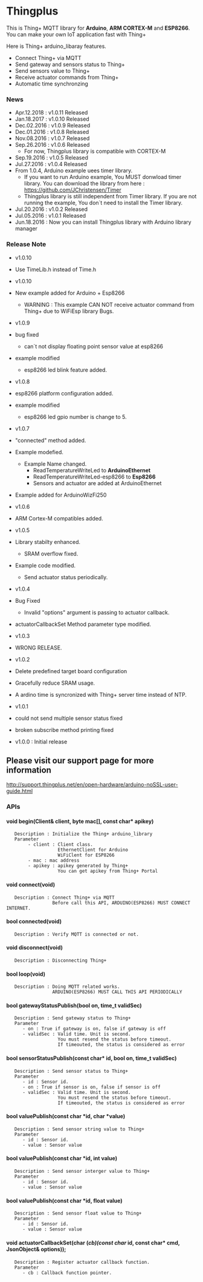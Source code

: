 # Thingplus

This is Thing+ MQTT library for **Arduino**, **ARM CORTEX-M** and **ESP8266**.<br>
You can make your own IoT application fast with Thing+<br>

Here is Thing+ arduino_libaray features.<br>

- Connect Thing+ via MQTT
- Send gateway and sensors status to Thing+
- Send sensors value to Thing+
- Receive actuator commands from Thing+
- Automatic time synchronzing

### News
- Apr.12.2018 : v1.0.11 Released
- Jan.18.2017 : v1.0.10 Released
- Dec.02.2016 : v1.0.9 Released
- Dec.01.2016 : v1.0.8 Released
- Nov.08.2016 : v1.0.7 Released
- Sep.26.2016 : v1.0.6 Released
   - For now, Thingplus library is compatible with CORTEX-M
- Sep.19.2016 : v1.0.5 Released
- Jul.27.2016 : v1.0.4 Released
 - From 1.0.4, Arduino example uees timer library.
   - If you want to run Arduino example, You MUST donwload timer library. You can download the library from here : https://github.com/JChristensen/Timer
   - Thingplus library is still independent from Timer library. If you are not running the example, You don`t need to install the Timer library.
- Jul.20.2016 : v1.0.2 Released
- Jul.05.2016 : v1.0.1 Released
- Jun.18.2016 : Now you can install Thingplus library with Arduino library manager

### Release Note
- v1.0.10
 - Use TimeLib.h instead of Time.h
 
- v1.0.10
 - New example added for Arduino + Esp8266
   - WARNING : This example CAN NOT receive actuator command from Thing+ due to WiFiEsp library Bugs.

- v1.0.9
 - bug fixed
   - can`t not display floating point sensor value at esp8266
 - example modified
   - esp8266 led blink feature added.

- v1.0.8
 - esp8266 platform configuration added.
 - example modified
   - esp8266 led gpio number is change to 5.

- v1.0.7
 - "connected" method added.
 - Example modefied.
   - Example Name changed.
     - ReadTemperatureWriteLed to **ArduinoEthernet**
     - ReadTemperatureWriteLed-esp8266 to **Esp8266**
     - Sensors and actuator are added at ArduinoEthernet
 - Example added for ArduinoWizFi250

- v1.0.6
 - ARM Cortex-M compatibles added.
- v1.0.5
 - Library stabilty enhanced.
   - SRAM overflow fixed.
 - Example code modified.
   - Send actuator status periodically.
- v1.0.4
 - Bug Fixed
   - Invalid "options" argument is passing to actuator callback.
 - actuatorCallbackSet Method parameter type modified.

- v1.0.3
 - WRONG RELEASE.

- v1.0.2
 - Delete predefined target board configuration
 - Gracefully reduce SRAM usage.
 - A ardino time is syncronized with Thing+ server time instead of NTP.

- v1.0.1
 - could not send multiple sensor status fixed
 - broken subscribe method printing fixed

- v1.0.0 : Initial release

## Please visit our support page for more information
http://support.thingplus.net/en/open-hardware/arduino-noSSL-user-guide.html


### APIs
#### void begin(Client& client, byte mac[], const char* apikey)
```
   Description : Initialize the Thing+ arduino_library
   Parameter
		- client : Client class.
				   EthernetClient for Arduino
				   WiFiClent for ESP8266
		- mac : mac address
		- apikey : apikey generated by Thing+
		           You can get apikey from Thing+ Portal       
```

#### void connect(void)
```
   Description : Connect Thing+ via MQTT
                 Before call this API, ARDUINO(ESP8266) MUST CONNECT INTERNET.
```
#### bool connected(void)
```
   Description : Verify MQTT is connected or not.
```
#### void disconnect(void)
```
   Description : Disconnecting Thing+
```

#### bool loop(void)
```
   Description : Doing MQTT related works.
                 ARDUINO(ESP8266) MUST CALL THIS API PERIODICALLY
```
#### bool gatewayStatusPublish(bool on, time_t validSec)
```
   Description : Send gateway status to Thing+
   Parameter
      - on : True if gateway is on, false if gateway is off
      - validSec : Valid time. Unit is second.
                   You must resend the status before timeout.
                   If timeouted, the status is considered as error
```

#### bool sensorStatusPublish(const char* id, bool on, time_t validSec)
```
   Description : Send sensor status to Thing+
   Parameter
      - id : Sensor id.
      - on : True if sensor is on, false if sensor is off
      - validSec : Valid time. Unit is second.
                   You must resend the status before timeout.
                   If timeouted, the status is considered as error
```

#### bool valuePublish(const char *id, char *value)
```
   Description : Send sensor string value to Thing+
   Parameter
      - id : Sensor id.
      - value : Sensor value
```

#### bool valuePublish(const char *id, int value)
```
   Description : Send sensor interger value to Thing+
   Parameter
      - id : Sensor id.
      - value : Sensor value
```

#### bool valuePublish(const char *id, float value)
```
   Description : Send sensor float value to Thing+
   Parameter
      - id : Sensor id.
      - value : Sensor value
```

#### void actuatorCallbackSet(char (*cb)(const char* id, const char* cmd, JsonObject& options));
```
   Description : Register actuator callback function.
   Parameter
      - cb : Callback function pointer.
```

<br>
